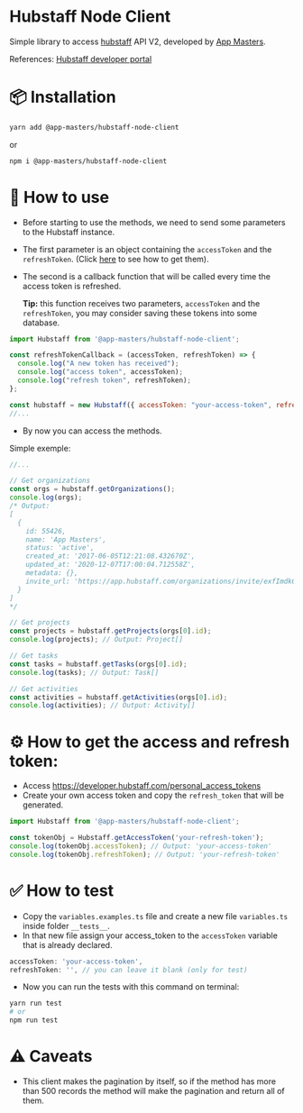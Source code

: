 # Hubstaff Node Client

Simple library to access [hubstaff](https://hubstaff.com/) API V2, developed by [App Masters](https://appmasters.io/).

References: [Hubstaff developer portal](https://developer.hubstaff.com/)

# 📦 Installation

```bash
yarn add @app-masters/hubstaff-node-client
```
or

```bash
npm i @app-masters/hubstaff-node-client
```

# 🔨 How to use

- Before starting to use the methods, we need to send some parameters to the Hubstaff instance.
- The first parameter is an object containing the `accessToken` and the `refreshToken`. (Click [here](#⚙-How-to-get-the-access-and-refresh-token:) to see how to get them).
- The second is a callback function that will be called every time the access token is refreshed.

  **Tip:** this function receives two parameters, `accessToken` and the `refreshToken`, you may consider saving these tokens into some database. 

```js
import Hubstaff from '@app-masters/hubstaff-node-client';

const refreshTokenCallback = (accessToken, refreshToken) => {
  console.log("A new token has received");
  console.log("access token", accessToken);
  console.log("refresh token", refreshToken);
};

const hubstaff = new Hubstaff({ accessToken: "your-access-token", refreshToken: "your-refresh-token" }, refreshTokenCallback);
//...
```
- By now you can access the methods.

Simple exemple:

```js
//...

// Get organizations
const orgs = hubstaff.getOrganizations();
console.log(orgs); 
/* Output: 
[
  {
    id: 55426,
    name: 'App Masters',
    status: 'active',
    created_at: '2017-06-05T12:21:08.432670Z',
    updated_at: '2020-12-07T17:00:04.712558Z',
    metadata: {},
    invite_url: 'https://app.hubstaff.com/organizations/invite/exfImdk6Skl213g'
  }
]
*/

// Get projects
const projects = hubstaff.getProjects(orgs[0].id);
console.log(projects); // Output: Project[]

// Get tasks
const tasks = hubstaff.getTasks(orgs[0].id);
console.log(tasks); // Output: Task[]

// Get activities
const activities = hubstaff.getActivities(orgs[0].id);
console.log(activities); // Output: Activity[]
```

# ⚙ How to get the access and refresh token: 
- Access https://developer.hubstaff.com/personal_access_tokens
- Create your own access token and copy the `refresh_token` that will be generated.
```js
import Hubstaff from '@app-masters/hubstaff-node-client';

const tokenObj = Hubstaff.getAccessToken('your-refresh-token');
console.log(tokenObj.accessToken); // Output: 'your-access-token'
console.log(tokenObj.refreshToken); // Output: 'your-refresh-token'
```

# ✅ How to test 

- Copy the `variables.examples.ts` file and create a new file `variables.ts` inside folder `__tests__`.
- In that new file assign your access_token to the `accessToken` variable that is already declared. 
```js
accessToken: 'your-access-token',
refreshToken: '', // you can leave it blank (only for test)
```
- Now you can run the tests with this command on terminal:
```bash
yarn run test
# or 
npm run test
```

# ⚠ Caveats

- This client makes the pagination by itself, so if the method has more than 500 records the method will make the pagination and return all of them.

